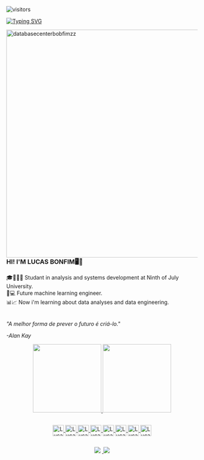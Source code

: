  ![visitors](https://visitor-badge.glitch.me/badge?page_id=https://github.com/lucasbonfimzz)

[![Typing SVG](https://readme-typing-svg.demolab.com?font=Fira+Code&pause=1000&color=07A0F7&width=435&lines=Bem-vindo+ao+meu+perfil+do+Github!+;Welcome+to+my+Github+profile!+)](https://git.io/typing-svg)

<img src="https://i.imgur.com/g8EYT2N.png" in-width="400px" max-width="600px" width="600px" align="right" alt="databasecenterbobfimzz">

<H3> HI! I'M LUCAS BONFIM🖥🤖</H3>
🎓👨🏽‍🎓 Studant in analysis and systems development at Ninth of July University.<br>
🤖💻 Future machine learning engineer.<br>
📊📈 Now i'm learning about data analyses and data engineering.
<br>
<br>
<br>
<i>"A melhor forma de prever o futuro é criá-lo."

-Alan Kay</i>

 
<div align="center">
  <a href="https://github.com/BonfimLucas">
  <img height="180em" src="https://github-readme-stats.vercel.app/api?username=BonfimLucas&show_icons=true&theme=algolia"/>
  <img height="180em" src="https://github-readme-stats.vercel.app/api/top-langs/?username=BonfimLucas&layout=compact&langs_count=7&theme=algolia"/>
</div>
  
  ##
    
  <div align="center">
  <img align="center" alt="Lucas-ICON" height="29" width="29" src="https://www.svgrepo.com/show/331553/python-package-index.svg" />
  <img align="center" alt="Lucas-NUMPY" height="29" width="29" src="https://cdn.jsdelivr.net/gh/devicons/devicon/icons/numpy/numpy-original.svg" />
   <img align="center" alt="Lucas-ICON" height="29" width="29"  src="https://cdn.jsdelivr.net/gh/devicons/devicon/icons/java/java-original.svg" />
  <img align="center" alt="Lucas-ICON" height="29" width="29" src="https://cdn.jsdelivr.net/gh/devicons/devicon/icons/mysql/mysql-original.svg" />
   <img align="center" alt="Lucas-RSTUDIO" height="29" width="29"   src="https://cdn.jsdelivr.net/gh/devicons/devicon/icons/rstudio/rstudio-original.svg" />
  <img align="center" alt="Lucas-PANDAS" height="29" width="29" src="https://cdn.jsdelivr.net/gh/devicons/devicon/icons/pandas/pandas-original.svg" />
  <img align="center" alt="Lucas-ICON" height="29" width="29" src="https://cdn.jsdelivr.net/gh/devicons/devicon/icons/jupyter/jupyter-original-wordmark.svg" />
  <img align="center" alt="Lucas-ICON" height="29" width="29" src="https://cdn.jsdelivr.net/gh/devicons/devicon/icons/amazonwebservices/amazonwebservices-original.svg" />
   
    
  
    
  </div>
  
  ##
    
  <div align="center">
   <a href="https://www.instagram.com/lucasbonfimzz/" target="_blank"><img src="https://img.shields.io/badge/-Instagram-%23E4405F?style=for-the-badge&logo=instagram&logoColor=white" target="_blank"></a>
    <a href="https://www.linkedin.com/in/lucas-bonfim-8a29b922b/" target="_blanck"><img scr="https://img.shields.io/badge/LinkedIn-0077B5?style=for-the-badge&logo=linkedin&logoColor=white"</a>  
      <a href="https://www.linkedin.com/in/lucas-bonfim-8a29b922b/" target="_blank"><img src="https://img.shields.io/badge/LinkedIn-0077B5?style=for-the-badge&logo=linkedin&logoColor=white" target="_blank"></a>
    
  </div>

 
